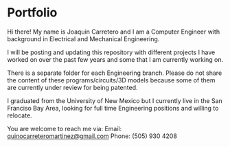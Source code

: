 # Portfolio

Hi there! My name is Joaquin Carretero and I am a Computer Engineer 
    with background in Electrical and Mechanical Engineering.

I will be posting and updating this repository with different projects 
    I have worked on over the past few years and some that I am currently
    working on.
    
There is a separate folder for each Engineering branch. Please do not share 
    the content of these programs/circuits/3D models because some of them 
    are currently under review for being patented.
    
I graduated from the University of New Mexico but I currently live in the 
    San Franciso Bay Area, looking for full time Engineering positions and 
    willing to relocate.
    
You are welcome to reach me via:
    Email: quinocarreteromartinez@gmail.com
    Phone: (505) 930 4208
